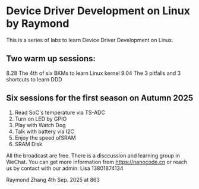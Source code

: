 # Device Driver Development on Linux by Raymond

This is a series of labs to learn Device Driver Development on Linux. 

## Two warm up sessions:
8.28 The 4th of six BKMs to learn Linux kernel
9.04 The 3 pitfalls and 3 shortcuts to learn DDD 

## Six sessions for the first season on Autumn 2025  
1. Read SoC's temperature via TS-ADC
2. Turn on LED by GPIO 
3. Play with Watch Dog
4. Talk with battery via I2C
5. Enjoy the speed ofSRAM
6. SRAM Disk 

All the broadcast are free. There is a disccussion and learning group in WeChat. 
You can get more information from https://nanocode.cn or reach us by contact with our admin: Lisa 13801874134   

Raymond Zhang
4th Sep. 2025 at 863 
